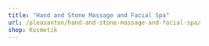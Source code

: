 ```yaml
---
title: "Hand and Stone Massage and Facial Spa"
url: /pleasanton/hand-and-stone-massage-and-facial-spa/
shop: Kosmetik
---
```

